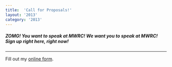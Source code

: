 ```yaml
---
title:  'Call for Proposals!'
layout: '2013'
category: '2013'
---
```

<h5 class="mbl text_normal"><strong class="text_bold">ZOMG!</strong> You want to speak at MWRC! We want you to speak at MWRC! Sign up right here, right now!</h5>
<hr>

<div id="wufoo-z7x0q1">
Fill out my <a href="http://mwrc.wufoo.com/forms/z7x0q1">online form</a>.
</div>
<script type="text/javascript">var z7x0q1;(function(d, t) {
var s = d.createElement(t), options = {
'userName':'mwrc', 
'formHash':'z7x0q1', 
'autoResize':true,
'height':'1178',
'async':true,
'header':'show', 
'ssl':true};
s.src = ('https:' == d.location.protocol ? 'https://' : 'http://') + 'wufoo.com/scripts/embed/form.js';
s.onload = s.onreadystatechange = function() {
var rs = this.readyState; if (rs) if (rs != 'complete') if (rs != 'loaded') return;
try { z7x0q1 = new WufooForm();z7x0q1.initialize(options);z7x0q1.display(); } catch (e) {}};
var scr = d.getElementsByTagName(t)[0], par = scr.parentNode; par.insertBefore(s, scr);
})(document, 'script');</script>
